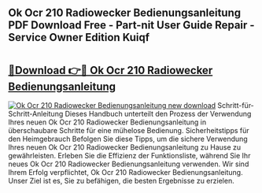 ## Ok Ocr 210 Radiowecker Bedienungsanleitung PDF Download Free - Part-nit User Guide Repair - Service Owner Edition Kuiqf

# <h2><a href="http://df230no.blite.top/?on=Ok+Ocr+210+Radiowecker+Bedienungsanleitung">🔗Download 👉🔴 Ok Ocr 210 Radiowecker Bedienungsanleitung</a></h2>

[![Ok Ocr 210 Radiowecker Bedienungsanleitung new download](https://i.imgur.com/lujVjoI.png)](http://df230no.blite.top/?on=Ok+Ocr+210+Radiowecker+Bedienungsanleitung)
Schritt-für-Schritt-Anleitung Dieses Handbuch unterteilt den Prozess der Verwendung Ihres neuen Ok Ocr 210 Radiowecker Bedienungsanleitung in überschaubare Schritte für eine mühelose Bedienung. Sicherheitstipps für den Heimgebrauch Befolgen Sie diese Tipps, um die sichere Verwendung Ihres neuen Ok Ocr 210 Radiowecker Bedienungsanleitung zu Hause zu gewährleisten. Erleben Sie die Effizienz der Funktionsliste, während Sie Ihr neues Ok Ocr 210 Radiowecker Bedienungsanleitung verwenden. Wir sind Ihrem Erfolg verpflichtet, Ok Ocr 210 Radiowecker Bedienungsanleitung. Unser Ziel ist es, Sie zu befähigen, die besten Ergebnisse zu erzielen.
